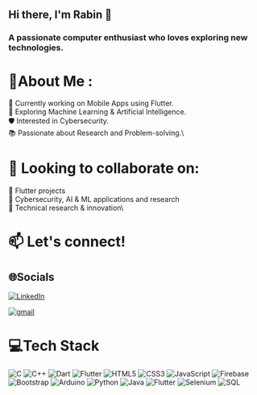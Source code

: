 

## Hi there, I'm Rabin 👋
### A passionate computer enthusiast who loves exploring new technologies.

# 💫About Me :
🔭 Currently working on Mobile Apps using Flutter.\
🤖 Exploring Machine Learning & Artificial Intelligence.\
🛡️ Interested in Cybersecurity.\
📚 Passionate about Research and Problem-solving.\

# 🤝 Looking to collaborate on:
📱 Flutter projects\
🤖 Cybersecurity, AI & ML applications and research\
📑 Technical research & innovation\

# 📫 Let's connect!

## 🌐Socials
[![LinkedIn](https://img.shields.io/badge/LinkedIn-%230077B5.svg?logo=linkedin&logoColor=white)](https://www.linkedin.com/in/rabin-shrestha-067a29166/) 

[![gmail](https://img.shields.io/badge/gmail-1DA1F2?logo=gmail&logoColor=grey)](https://mail.google.com/mail/u/0/#inbox?compose=GTvVlcSBptPTGPRTjRdpTQrDTzGNPNZKLKHgxnzxWpnMfJbqRMqxNzlHbzjQWbQvpdjSVgxlqZhxJ)

# 💻Tech Stack
![C](https://img.shields.io/badge/c-%2300599C.svg?style=plastic&logo=c&logoColor=white) ![C++](https://img.shields.io/badge/c++-%2300599C.svg?style=plastic&logo=c%2B%2B&logoColor=white) ![Dart](https://img.shields.io/badge/dart-%230175C2.svg?style=plastic&logo=dart&logoColor=white) ![Flutter](https://img.shields.io/badge/Postman-FF6C37?style=plastic&logo=postman&logoColor=white)
![HTML5](https://img.shields.io/badge/html5-%23E34F26.svg?style=plastic&logo=html5&logoColor=white) ![CSS3](https://img.shields.io/badge/css3-%231572B6.svg?style=plastic&logo=css3&logoColor=white) ![JavaScript](https://img.shields.io/badge/javascript-%23323330.svg?style=plastic&logo=javascript&logoColor=%23F7DF1E) ![Firebase](https://img.shields.io/badge/firebase-%23039BE5.svg?style=plastic&logo=firebase)  ![Bootstrap](https://img.shields.io/badge/bootstrap-%23563D7C.svg?style=plastic&logo=bootstrap&logoColor=white)  ![Arduino](https://img.shields.io/badge/-Arduino-00979D?style=plastic&logo=Arduino&logoColor=white)
![Python](https://img.shields.io/badge/Python-%233776AB.svg?style=plastic&logo=python&logoColor=white)
![Java](https://img.shields.io/badge/Java-%23007396.svg?style=plastic&logo=java&logoColor=white)
![Flutter](https://img.shields.io/badge/Flutter-%2302569B.svg?style=plastic&logo=flutter&logoColor=white)
![Selenium](https://img.shields.io/badge/Selenium-%230072C6.svg?style=plastic&logo=selenium&logoColor=white)
![SQL](https://img.shields.io/badge/SQL-%2300599C.svg?style=plastic&logo=sql&logoColor=white)











